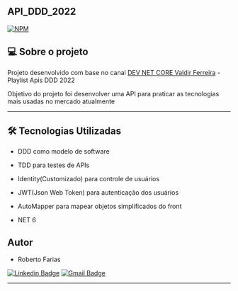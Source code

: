 
## API_DDD_2022
[![NPM](https://img.shields.io/npm/l/react)](https://github.com/RobertoFarias1989/API_DDD_2022/blob/master/LICENSE) 



## 💻 Sobre o projeto

Projeto desenvolvido com base no canal [DEV NET CORE Valdir Ferreira](https://www.youtube.com/@devnetcore/playlists) - Playlist Apis DDD 2022

Objetivo do projeto foi desenvolver uma API para praticar as tecnologias mais usadas no mercado atualmente

---

## 🛠 Tecnologias Utilizadas

- DDD como modelo de software

- TDD para testes de APIs

- Identity(Customizado) para controle de usuários

- JWT(Json Web Token) para autenticação dos usuários

- AutoMapper para mapear objetos simplificados do front

- NET 6

## Autor

- Roberto Farias

[![Linkedin Badge](https://img.shields.io/badge/-Roberto_Farias-blue?style=flat-square&logo=Linkedin&logoColor=white&link=https://https://www.linkedin.com/in/robertofarias1989/)](https://www.linkedin.com/in/robertofarias1989/)
[![Gmail Badge](https://img.shields.io/badge/-robertosf1989@gmail.com-c14438?style=flat-square&logo=Gmail&logoColor=white&link=mailto:math.henry04@hotmail.com)](mailto:robertosf1989@gmail.com)

---
